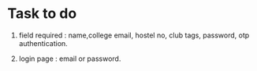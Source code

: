# Task to do
1. field required
 : name,college email, hostel no, club tags, password, otp authentication.

2. login page : email or password.